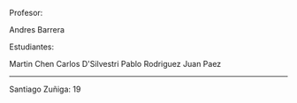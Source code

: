 Profesor:

Andres Barrera

Estudiantes:

Martin Chen
Carlos D'Silvestri
Pablo Rodriguez
Juan Paez


----------------------------------
Santiago Zuñiga: 19
